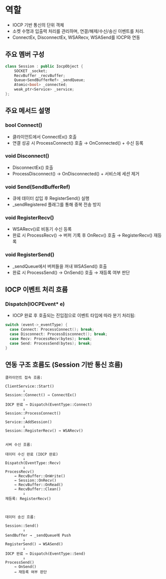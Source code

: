 # 역할   
- IOCP 기반 통신의 단위 객체   
- 소켓 수명과 입출력 처리를 관리하며, 연결/해제/수신/송신 이벤트를 처리.   
- ConnectEx, DisconnectEx, WSARecv, WSASend를 IOCP와 연동   

## 주요 멤버 구성   
```cpp
class Session : public IocpObject {
    SOCKET _socket;
    RecvBuffer _recvBuffer;
    Queue<SendBufferRef> _sendQueue;
    Atomic<bool> _connected;
    weak_ptr<Service> _service;
};
```
   
## 주요 메서드 설명   
### bool Connect()   
- 클라이언트에서 ConnectEx() 호출   
- 연결 성공 시 ProcessConnect() 호출 → OnConnected() + 수신 등록   
   
### void Disconnect()   
- DisconnectEx() 호출   
- ProcessDisconnect() → OnDisconnected() + 서비스에 세션 제거   
   
### void Send(SendBufferRef)   
- 큐에 데이터 삽입 후 RegisterSend() 실행   
- _sendRegistered 플래그를 통해 중복 전송 방지   
   
### void RegisterRecv()   
- WSARecv()로 비동기 수신 등록   
- 완료 시 ProcessRecv() → 버퍼 기록 후 OnRecv() 호출 → RegisterRecv() 재등록   
   
### void RegisterSend()   
- _sendQueue에서 버퍼들을 꺼내 WSASend() 호출   
- 완료 시 ProcessSend() → OnSend() 호출 → 재등록 여부 판단

## IOCP 이벤트 처리 흐름   
### Dispatch(IOCPEvent* e)   
- IOCP 완료 후 호출되는 진입점으로 이벤트 타입에 따라 분기 처리됨:
```cpp
switch (event->_eventType) {
  case Connect: ProcessConnect(); break;
  case Disconnect: ProcessDisconnect(); break;
  case Recv: ProcessRecv(bytes); break;
  case Send: ProcessSend(bytes); break;
}
```

## 연동 구조 흐름도 (Session 기반 통신 흐름)   
```
클라이언트 접속 흐름:

ClientService::Start()
        ↓
Session::Connect() → ConnectEx()
        ↓
IOCP 완료 → Dispatch(EventType::Connect)
        ↓
Session::ProcessConnect()
        ↓
Service::AddSession()
        ↓
Session::RegisterRecv() → WSARecv()


서버 수신 흐름:

데이터 수신 완료 (IOCP 완료)
        ↓
Dispatch(EventType::Recv)
        ↓
ProcessRecv()
    → RecvBuffer::OnWrite()
    → Session::OnRecv()
    → RecvBuffer::OnRead()
    → RecvBuffer::Clean()
        ↓
재등록: RegisterRecv()



데이터 송신 흐름:

Session::Send()
        ↓
SendBuffer → _sendQueue에 Push
        ↓
RegisterSend() → WSASend()
        ↓
IOCP 완료 → Dispatch(EventType::Send)
        ↓
ProcessSend()
    → OnSend()
    → 재등록 여부 판단
```

